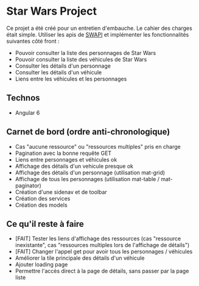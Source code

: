 # Star Wars Project

Ce projet a été créé pour un entretien d'embauche.
Le cahier des charges était simple.
Utiliser les apis de [SWAPI](https://swapi.co/documentation) et implémenter les fonctionnalités suivantes côté front :
- Pouvoir consulter la liste des personnages de Star Wars
- Pouvoir consulter la liste des véhicules de Star Wars
- Consulter les détails d'un personnage
- Consulter les détails d'un véhicule
- Liens entre les véhicules et les personnages

## Technos

- Angular 6 

## Carnet de bord (ordre anti-chronologique)

- Cas "aucune ressource" ou "ressources multiples" pris en charge
- Pagination avec la bonne requête GET
- Liens entre personnages et véhicules ok
- Affichage des détails d'un vehicule presque ok
- Affichage des détails d'un personnage (utilisation mat-grid)
- Affichage de tous les personnages (utilisation mat-table / mat-paginator)
- Création d'une sidenav et de toolbar
- Création des services
- Création des models

## Ce qu'il reste à faire
- [FAIT] Tester les liens d'affichage des ressources (cas "ressource inexistante",
 cas "ressources multiples lors de l'affichage de détails")
- [FAIT] Changer l'appel get pour avoir tous les personnages / véhicules
- Améliorer la tile principale des détails d'un véhicule
- Ajouter loading page
- Permettre l'accès direct à la page de détails, sans passer par la page liste



